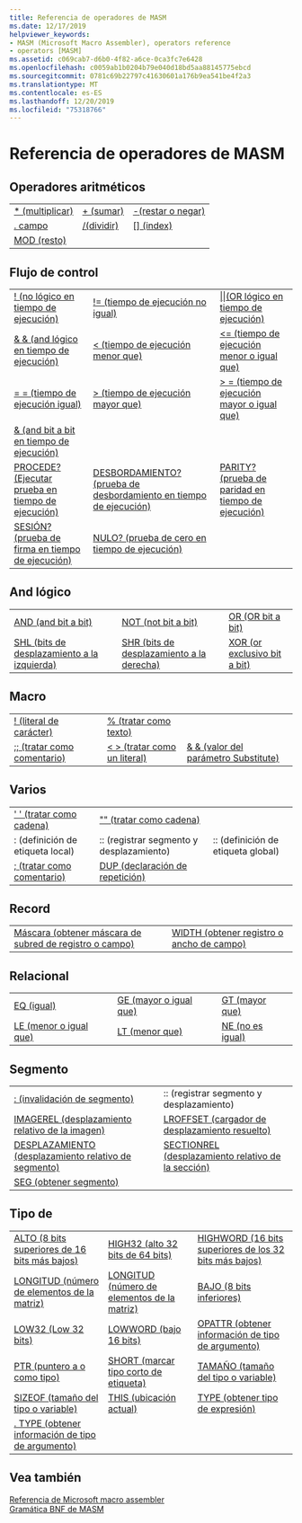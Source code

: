 ```yaml
---
title: Referencia de operadores de MASM
ms.date: 12/17/2019
helpviewer_keywords:
- MASM (Microsoft Macro Assembler), operators reference
- operators [MASM]
ms.assetid: c069cab7-d6b0-4f82-a6ce-0ca3fc7e6428
ms.openlocfilehash: c0059ab1b0204b79e040d18bd5aa88145775ebcd
ms.sourcegitcommit: 0781c69b22797c41630601a176b9ea541be4f2a3
ms.translationtype: MT
ms.contentlocale: es-ES
ms.lasthandoff: 12/20/2019
ms.locfileid: "75318766"
---
```

# <a name="masm-operators-reference"></a>Referencia de operadores de MASM

## <a name="arithmetic"></a>Operadores aritméticos

||||
|-|-|-|
|[* (multiplicar)](operator-multiply.md)|[+ (sumar)](operator-add.md)|[-(restar o negar)](operator-subtract-2.md)|
|[. campo](operator-dot.md)|[/(dividir)](operator-subtract-1.md)|[&#91;&#93; (index)](operator-brackets.md)|
|[MOD (resto)](operator-mod.md)|||

## <a name="control-flow"></a>Flujo de control

||||
|-|-|-|
|[\! (no lógico en tiempo de ejecución)](operator-logical-not-masm-run-time.md)|[\!= (tiempo de ejecución no igual)](operator-not-equal-masm.md)|[&#124;&#124;(OR lógico en tiempo de ejecución)](operator-logical-or.md)|
|[& & (and lógico en tiempo de ejecución)](operator-logical-and-masm-run-time.md)|[< (tiempo de ejecución menor que)](operator-less-than-masm-run-time.md)|[\<= (tiempo de ejecución menor o igual que)](operator-less-or-equal-masm-run-time.md)|
|[= = (tiempo de ejecución igual)](operator-equal-masm-run-time.md)|[> (tiempo de ejecución mayor que)](operator-greater-than-masm-run-time.md)|[> = (tiempo de ejecución mayor o igual que)](operator-greater-or-equal-masm-run-time.md)|
|[& (and bit a bit en tiempo de ejecución)](operator-bitwise-and.md)|||
|[PROCEDE? (Ejecutar prueba en tiempo de ejecución)](operator-carry-q.md)|[DESBORDAMIENTO? (prueba de desbordamiento en tiempo de ejecución)](operator-overflow-q.md)|[PARITY? (prueba de paridad en tiempo de ejecución)](operator-parity-q.md)|
|[SESIÓN? (prueba de firma en tiempo de ejecución)](operator-sign-q.md)|[NULO? (prueba de cero en tiempo de ejecución)](operator-zero-q.md)||

## <a name="logical-and-shift"></a>And lógico

||||
|-|-|-|
|[AND (and bit a bit)](operator-and.md)|[NOT (not bit a bit)](operator-not.md)|[OR (OR bit a bit)](operator-or.md)|
|[SHL (bits de desplazamiento a la izquierda)](operator-shl.md)|[SHR (bits de desplazamiento a la derecha)](operator-shr.md)|[XOR (or exclusivo bit a bit)](operator-xor.md)|

## <a name="macro"></a>Macro

||||
|-|-|-|
|[\! (literal de carácter)](operator-logical-not-masm.md)|[% (tratar como texto)](operator-percent.md)||
|[;; (tratar como comentario)](operator-semicolons.md)|[&lt; &gt; (tratar como un literal)](operator-literal.md)|[& & (valor del parámetro Substitute)](operator-logical-and-masm.md)|

## <a name="miscellaneous"></a>Varios

||||
|-|-|-|
|[' ' (tratar como cadena)](operator-single-quote.md)|["" (tratar como cadena)](operator-double-quote.md)||
|: (definición de etiqueta local)|:: (registrar segmento y desplazamiento)|:: (definición de etiqueta global)|
|[; (tratar como comentario)](operator-semicolon.md)|[DUP (declaración de repetición)](operator-dup.md)||

## <a name="record"></a>Record

|||
|-|-|
|[Máscara (obtener máscara de subred de registro o campo)](operator-mask.md)|[WIDTH (obtener registro o ancho de campo)](operator-width.md)|

## <a name="relational"></a>Relacional

||||
|-|-|-|
|[EQ (igual)](operator-eq.md)|[GE (mayor o igual que)](operator-ge.md)|[GT (mayor que)](operator-gt.md)|
|[LE (menor o igual que)](operator-le.md)|[LT (menor que)](operator-lt.md)|[NE (no es igual)](operator-ne.md)|

## <a name="segment"></a>Segmento

|||
|-|-|
|[: (invalidación de segmento)](operator-colon.md)|:: (registrar segmento y desplazamiento)|
|[IMAGEREL (desplazamiento relativo de la imagen)](operator-imagerel.md)|[LROFFSET (cargador de desplazamiento resuelto)](operator-lroffset.md)|
|[DESPLAZAMIENTO (desplazamiento relativo de segmento)](operator-offset.md)|[SECTIONREL (desplazamiento relativo de la sección)](operator-sectionrel.md)|
|[SEG (obtener segmento)](operator-seg.md)||

## <a name="type"></a>Tipo de

||||
|-|-|-|
|[ALTO (8 bits superiores de 16 bits más bajos)](operator-high.md)|[HIGH32 (alto 32 bits de 64 bits)](operator-high32.md)|[HIGHWORD (16 bits superiores de los 32 bits más bajos)](operator-highword.md)|
|[LONGITUD (número de elementos de la matriz)](operator-length.md)|[LONGITUD (número de elementos de la matriz)](operator-lengthof.md)|[BAJO (8 bits inferiores)](operator-low.md)|
|[LOW32 (Low 32 bits)](operator-low32.md)|[LOWWORD (bajo 16 bits)](operator-lowword.md)|[OPATTR (obtener información de tipo de argumento)](operator-opattr.md)|
|[PTR (puntero a o como tipo)](operator-ptr.md)|[SHORT (marcar tipo corto de etiqueta)](operator-short.md)|[TAMAÑO (tamaño del tipo o variable)](operator-size.md)|
|[SIZEOF (tamaño del tipo o variable)](operator-sizeof.md)|[THIS (ubicación actual)](operator-this.md)|[TYPE (obtener tipo de expresión)](operator-type.md)|
|[. TYPE (obtener información de tipo de argumento)](operator-dot-type.md)|||

## <a name="see-also"></a>Vea también

[Referencia de Microsoft macro assembler](microsoft-macro-assembler-reference.md)\
[Gramática BNF de MASM](masm-bnf-grammar.md)
